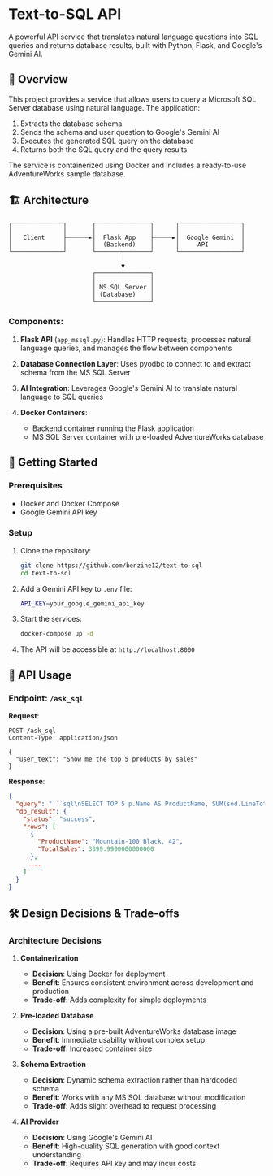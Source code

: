 # Text-to-SQL API

A powerful API service that translates natural language questions into SQL queries and returns database results, built with Python, Flask, and Google's Gemini AI.

## 🌟 Overview

This project provides a service that allows users to query a Microsoft SQL Server database using natural language. The application:

1. Extracts the database schema
2. Sends the schema and user question to Google's Gemini AI
3. Executes the generated SQL query on the database
4. Returns both the SQL query and the query results

The service is containerized using Docker and includes a ready-to-use AdventureWorks sample database.

## 🏗️ Architecture

```
┌──────────────┐       ┌───────────────┐      ┌─────────────────┐
│              │       │               │      │                 │
│   Client     ├──────►│  Flask App    ├─────►│  Google Gemini  │
│              │       │  (Backend)    │      │     API         │
└──────────────┘       └───────┬───────┘      └─────────────────┘
                               │
                               ▼
                       ┌───────────────┐
                       │               │
                       │ MS SQL Server │
                       │ (Database)    │
                       └───────────────┘
```

### Components:

1. **Flask API** (`app_mssql.py`): Handles HTTP requests, processes natural language queries, and manages the flow between components
   
2. **Database Connection Layer**: Uses pyodbc to connect to and extract schema from the MS SQL Server

3. **AI Integration**: Leverages Google's Gemini AI to translate natural language to SQL queries

4. **Docker Containers**:
   - Backend container running the Flask application
   - MS SQL Server container with pre-loaded AdventureWorks database

## 🚀 Getting Started

### Prerequisites

- Docker and Docker Compose
- Google Gemini API key

### Setup

1. Clone the repository:
   ```bash
   git clone https://github.com/benzine12/text-to-sql
   cd text-to-sql
   ```

2. Add a Gemini API key to `.env` file:
   ```bash
   API_KEY=your_google_gemini_api_key
   ```

3. Start the services:
   ```bash
   docker-compose up -d
   ```

4. The API will be accessible at `http://localhost:8000`

## 📝 API Usage

### Endpoint: `/ask_sql`

**Request**:
```http
POST /ask_sql
Content-Type: application/json

{
  "user_text": "Show me the top 5 products by sales"
}
```

**Response**:
```json
{
  "query": "```sql\nSELECT TOP 5 p.Name AS ProductName, SUM(sod.LineTotal) AS TotalSales\nFROM Production.Product p\nJOIN Sales.SalesOrderDetail sod ON p.ProductID = sod.ProductID\nGROUP BY p.Name\nORDER BY TotalSales DESC\n```",
  "db_result": {
    "status": "success",
    "rows": [
      {
        "ProductName": "Mountain-100 Black, 42",
        "TotalSales": 3399.9900000000000
      },
      ...
    ]
  }
}
```

## 🛠️ Design Decisions & Trade-offs

### Architecture Decisions

1. **Containerization**
   - **Decision**: Using Docker for deployment
   - **Benefit**: Ensures consistent environment across development and production
   - **Trade-off**: Adds complexity for simple deployments

2. **Pre-loaded Database**
   - **Decision**: Using a pre-built AdventureWorks database image
   - **Benefit**: Immediate usability without complex setup
   - **Trade-off**: Increased container size

3. **Schema Extraction**
   - **Decision**: Dynamic schema extraction rather than hardcoded schema
   - **Benefit**: Works with any MS SQL database without modification
   - **Trade-off**: Adds slight overhead to request processing

4. **AI Provider**
   - **Decision**: Using Google's Gemini AI
   - **Benefit**: High-quality SQL generation with good context understanding
   - **Trade-off**: Requires API key and may incur costs